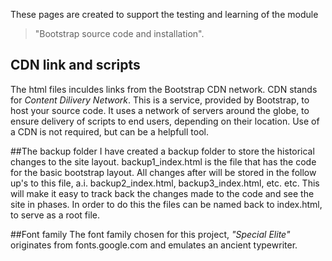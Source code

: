 These pages are created to support the testing and learning of the module
> "Bootstrap source code and installation".

## CDN link and scripts
The html files inculdes links from the Bootstrap CDN network. CDN stands for *Content Dilivery Network*.
This is a service, provided by Bootstrap, to host your source code. It uses a network of servers around the globe, to ensure delivery of scripts to end users,
depending on their location.
Use of a CDN is not required, but can be a helpfull tool.

##The backup folder
I have created a backup folder to store the historical changes to the site layout.
backup1_index.html is the file that has the code for the basic bootstrap layout.
All changes after will be stored in the follow up's to this file, a.i. backup2_index.html, backup3_index.html, etc. etc.
This will make it easy to track back the changes made to the code and see the site in phases.
In order to do this the files can be named back to index.html, to serve as a root file.

##Font family
The font family chosen for this project, *"Special Elite"* originates from fonts.google.com and emulates an ancient typewriter.
